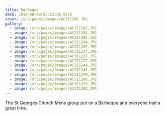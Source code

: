 ```yaml
---
title: Barbeque
date: 2019-08-09T23:23:06.957Z
cover: /src/pages/images/AC3I1265.JPG
gallery:
  - image: /src/pages/images/AC3I1181.JPG
  - image: /src/pages/images/AC3I1191.JPG
  - image: /src/pages/images/AC3I1194.JPG
  - image: /src/pages/images/AC3I1194.JPG
  - image: /src/pages/images/AC3I1207.JPG
  - image: /src/pages/images/AC3I1217.JPG
  - image: /src/pages/images/AC3I1227.JPG
  - image: /src/pages/images/AC3I1227.JPG
  - image: /src/pages/images/AC3I1244.JPG
  - image: /src/pages/images/AC3I1246.JPG
  - image: /src/pages/images/AC3I1249.JPG
  - image: /src/pages/images/AC3I1296.JPG
  - image: /src/pages/images/AC3I1316.JPG
  - image: /src/pages/images/AC3I1303.JPG
---
```

The St Georges Church Mens group put on a Barbeque and everyone had a great time.
